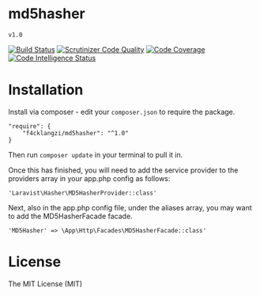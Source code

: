 # md5hasher
```v1.0```

[![Build Status](https://travis-ci.org/f4cklangzi/md5hasher.svg?branch=master)](https://travis-ci.org/f4cklangzi/md5hasher)
[![Scrutinizer Code Quality](https://scrutinizer-ci.com/g/f4cklangzi/md5hasher/badges/quality-score.png?b=master)](https://scrutinizer-ci.com/g/f4cklangzi/md5hasher/?branch=master)
[![Code Coverage](https://scrutinizer-ci.com/g/f4cklangzi/md5hasher/badges/coverage.png?b=master)](https://scrutinizer-ci.com/g/f4cklangzi/md5hasher/?branch=master)
[![Code Intelligence Status](https://scrutinizer-ci.com/g/f4cklangzi/md5hasher/badges/code-intelligence.svg?b=master)](https://scrutinizer-ci.com/code-intelligence)
# Installation
Install via composer - edit your ```composer.json``` to require the package.

```
"require": {
    "f4cklangzi/md5hasher": "^1.0"
}
```
Then run ```composer update``` in your terminal to pull it in.

Once this has finished, you will need to add the service provider to the providers array in your app.php config as follows:

```
'Laravist\Hasher\MD5HasherProvider::class'
```
Next, also in the app.php config file, under the aliases array, you may want to add the MD5HasherFacade facade.

```
'MD5Hasher' => \App\Http\Facades\MD5HasherFacade::class'
```

# License
The MIT License (MIT)